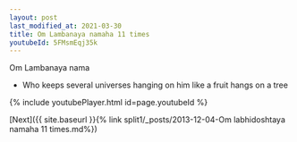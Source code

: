 ```yaml
---
layout: post
last_modified_at: 2021-03-30
title: Om Lambanaya namaha 11 times
youtubeId: 5FMsmEqj35k
---
```

 
 
Om Lambanaya nama 
 
 -  Who keeps several universes hanging on him like a fruit hangs on a tree 
 
  
 
  
 
 
 
 
 
 


{% include youtubePlayer.html id=page.youtubeId %}
 
[Next]({{ site.baseurl }}{% link  split1/_posts/2013-12-04-Om labhidoshtaya namaha 11 times.md%})
 
